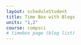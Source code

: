 ```yaml
---
layout: scheduleStudent
title: Time Box with Blogs
units: "1,2"
course: compsci
# timebox page (blog list)
---
```

